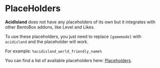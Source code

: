 # PlaceHolders

**AcidIsland** does not have any placeholders of its own but it integrates with other BentoBox addons, like Level and Likes.

To use these placeholders, you just need to replace `[gamemode]` with `acidisland` and the placeholder will work.

For example: `%acidisland_world_friendly_name%`

You can find a list of available placeholders here: [Placeholders](../../BentoBox/Placeholders/#default-placeholders-for-gamemode-addons).
